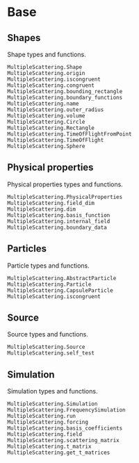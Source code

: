 # Base

## Shapes

Shape types and functions.

```@docs
MultipleScattering.Shape
MultipleScattering.origin
MultipleScattering.iscongruent
MultipleScattering.congruent
MultipleScattering.bounding_rectangle
MultipleScattering.boundary_functions
MultipleScattering.name
MultipleScattering.outer_radius
MultipleScattering.volume
MultipleScattering.Circle
MultipleScattering.Rectangle
MultipleScattering.TimeOfFlightFromPoint
MultipleScattering.TimeOfFlight
MultipleScattering.Sphere
```

## Physical properties

Physical properties types and functions.

```@docs
MultipleScattering.PhysicalProperties
MultipleScattering.field_dim
MultipleScattering.dim
MultipleScattering.basis_function
MultipleScattering.internal_field
MultipleScattering.boundary_data
```

## Particles

Particle types and functions.

```@docs
MultipleScattering.AbstractParticle
MultipleScattering.Particle
MultipleScattering.CapsuleParticle
MultipleScattering.iscongruent
```

## Source

Source types and functions.

```@docs
MultipleScattering.Source
MultipleScattering.self_test
```

## Simulation

Simulation types and functions.

```@docs
MultipleScattering.Simulation
MultipleScattering.FrequencySimulation
MultipleScattering.run
MultipleScattering.forcing
MultipleScattering.basis_coefficients
MultipleScattering.field
MultipleScattering.scattering_matrix
MultipleScattering.t_matrix
MultipleScattering.get_t_matrices
```
